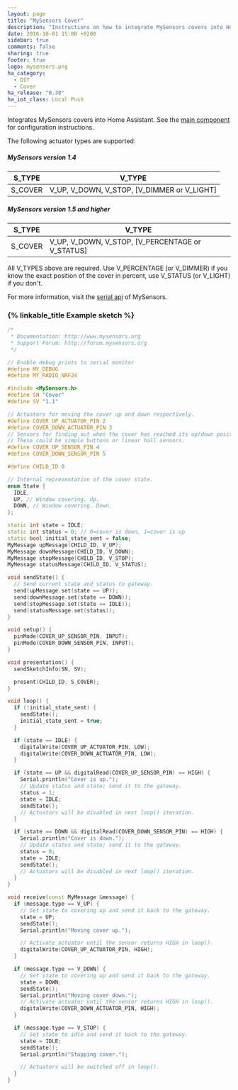 ```yaml
---
layout: page
title: "MySensors Cover"
description: "Instructions on how to integrate MySensors covers into Home Assistant."
date: 2016-10-01 15:00 +0200
sidebar: true
comments: false
sharing: true
footer: true
logo: mysensors.png
ha_category:
  - DIY
  - Cover
ha_release: "0.30"
ha_iot_class: Local Push
---
```


Integrates MySensors covers into Home Assistant. See the [main component] for configuration instructions.

The following actuator types are supported:

##### MySensors version 1.4

S_TYPE  | V_TYPE
--------|--------------------------------------------
S_COVER | V_UP, V_DOWN, V_STOP, [V_DIMMER or V_LIGHT]

##### MySensors version 1.5 and higher

S_TYPE  | V_TYPE
--------|-------------------------------------------------
S_COVER | V_UP, V_DOWN, V_STOP, [V_PERCENTAGE or V_STATUS]

All V_TYPES above are required. Use V_PERCENTAGE (or V_DIMMER) if you know the exact position of the cover in percent, use V_STATUS (or V_LIGHT) if you don't.

For more information, visit the [serial api] of MySensors.

### {% linkable_title Example sketch %}

```cpp
/*
 * Documentation: http://www.mysensors.org
 * Support Forum: http://forum.mysensors.org
 */

// Enable debug prints to serial monitor
#define MY_DEBUG
#define MY_RADIO_NRF24

#include <MySensors.h>
#define SN "Cover"
#define SV "1.1"

// Actuators for moving the cover up and down respectively.
#define COVER_UP_ACTUATOR_PIN 2
#define COVER_DOWN_ACTUATOR_PIN 3
// Sensors for finding out when the cover has reached its up/down position.
// These could be simple buttons or linear hall sensors.
#define COVER_UP_SENSOR_PIN 4
#define COVER_DOWN_SENSOR_PIN 5

#define CHILD_ID 0

// Internal representation of the cover state.
enum State {
  IDLE,
  UP, // Window covering. Up.
  DOWN, // Window covering. Down.
};

static int state = IDLE;
static int status = 0; // 0=cover is down, 1=cover is up
static bool initial_state_sent = false;
MyMessage upMessage(CHILD_ID, V_UP);
MyMessage downMessage(CHILD_ID, V_DOWN);
MyMessage stopMessage(CHILD_ID, V_STOP);
MyMessage statusMessage(CHILD_ID, V_STATUS);

void sendState() {
  // Send current state and status to gateway.
  send(upMessage.set(state == UP));
  send(downMessage.set(state == DOWN));
  send(stopMessage.set(state == IDLE));
  send(statusMessage.set(status));
}

void setup() {
  pinMode(COVER_UP_SENSOR_PIN, INPUT);
  pinMode(COVER_DOWN_SENSOR_PIN, INPUT);
}

void presentation() {
  sendSketchInfo(SN, SV);

  present(CHILD_ID, S_COVER);
}

void loop() {
  if (!initial_state_sent) {
    sendState();
    initial_state_sent = true;
  }

  if (state == IDLE) {
    digitalWrite(COVER_UP_ACTUATOR_PIN, LOW);
    digitalWrite(COVER_DOWN_ACTUATOR_PIN, LOW);
  }

  if (state == UP && digitalRead(COVER_UP_SENSOR_PIN) == HIGH) {
    Serial.println("Cover is up.");
    // Update status and state; send it to the gateway.
    status = 1;
    state = IDLE;
    sendState();
    // Actuators will be disabled in next loop() iteration.
  }

  if (state == DOWN && digitalRead(COVER_DOWN_SENSOR_PIN) == HIGH) {
    Serial.println("Cover is down.");
    // Update status and state; send it to the gateway.
    status = 0;
    state = IDLE;
    sendState();
    // Actuators will be disabled in next loop() iteration.
  }
}

void receive(const MyMessage &message) {
  if (message.type == V_UP) {
    // Set state to covering up and send it back to the gateway.
    state = UP;
    sendState();
    Serial.println("Moving cover up.");

    // Activate actuator until the sensor returns HIGH in loop().
    digitalWrite(COVER_UP_ACTUATOR_PIN, HIGH);
  }

  if (message.type == V_DOWN) {
    // Set state to covering up and send it back to the gateway.
    state = DOWN;
    sendState();
    Serial.println("Moving cover down.");
    // Activate actuator until the sensor returns HIGH in loop().
    digitalWrite(COVER_DOWN_ACTUATOR_PIN, HIGH);
  }

  if (message.type == V_STOP) {
    // Set state to idle and send it back to the gateway.
    state = IDLE;
    sendState();
    Serial.println("Stopping cover.");

    // Actuators will be switched off in loop().
  }
}
```

[main component]: /components/mysensors/
[serial api]: https://www.mysensors.org/download/serial_api_20
